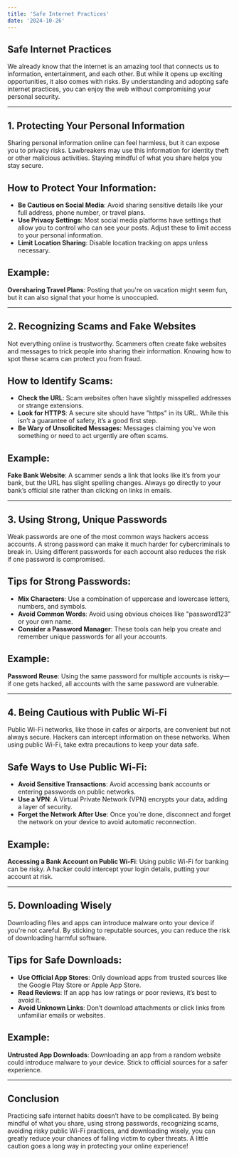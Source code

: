 ```yaml
---
title: 'Safe Internet Practices'
date: '2024-10-26'
---
```


## Safe Internet Practices

We already know that the internet is an amazing tool that connects us to information, entertainment, and each other. But while it opens up exciting opportunities, it also comes with risks. By understanding and adopting safe internet practices, you can enjoy the web without compromising your personal security.

---

## 1. Protecting Your Personal Information

Sharing personal information online can feel harmless, but it can expose you to privacy risks. Lawbreakers may use this information for identity theft or other malicious activities. Staying mindful of what you share helps you stay secure.

## How to Protect Your Information:
- **Be Cautious on Social Media**: Avoid sharing sensitive details like your full address, phone number, or travel plans.
- **Use Privacy Settings**: Most social media platforms have settings that allow you to control who can see your posts. Adjust these to limit access to your personal information.
- **Limit Location Sharing**: Disable location tracking on apps unless necessary.

## Example:
**Oversharing Travel Plans**: Posting that you're on vacation might seem fun, but it can also signal that your home is unoccupied.

---

## 2. Recognizing Scams and Fake Websites
Not everything online is trustworthy. Scammers often create fake websites and messages to trick people into sharing their information. Knowing how to spot these scams can protect you from fraud.

## How to Identify Scams:
- **Check the URL**: Scam websites often have slightly misspelled addresses or strange extensions.
- **Look for HTTPS**: A secure site should have "https" in its URL. While this isn’t a guarantee of safety, it’s a good first step.
- **Be Wary of Unsolicited Messages:** Messages claiming you've won something or need to act urgently are often scams.

## Example:
**Fake Bank Website**: A scammer sends a link that looks like it’s from your bank, but the URL has slight spelling changes. Always go directly to your bank’s official site rather than clicking on links in emails.

---

## 3. Using Strong, Unique Passwords
Weak passwords are one of the most common ways hackers access accounts. A strong password can make it much harder for cybercriminals to break in. Using different passwords for each account also reduces the risk if one password is compromised.

## Tips for Strong Passwords:
- **Mix Characters**: Use a combination of uppercase and lowercase letters, numbers, and symbols.
- **Avoid Common Words**: Avoid using obvious choices like "password123" or your own name.
- **Consider a Password Manager**: These tools can help you create and remember unique passwords for all your accounts.

## Example:
**Password Reuse**: Using the same password for multiple accounts is risky—if one gets hacked, all accounts with the same password are vulnerable.

---

## 4. Being Cautious with Public Wi-Fi
Public Wi-Fi networks, like those in cafes or airports, are convenient but not always secure. Hackers can intercept information on these networks. When using public Wi-Fi, take extra precautions to keep your data safe.

## Safe Ways to Use Public Wi-Fi:
- **Avoid Sensitive Transactions**: Avoid accessing bank accounts or entering passwords on public networks.
- **Use a VPN**: A Virtual Private Network (VPN) encrypts your data, adding a layer of security.
- **Forget the Network After Use**: Once you're done, disconnect and forget the network on your device to avoid automatic reconnection.

## Example:
**Accessing a Bank Account on Public Wi-Fi**: Using public Wi-Fi for banking can be risky. A hacker could intercept your login details, putting your account at risk.

---

## 5. Downloading Wisely
Downloading files and apps can introduce malware onto your device if you're not careful. By sticking to reputable sources, you can reduce the risk of downloading harmful software.

## Tips for Safe Downloads:
- **Use Official App Stores**: Only download apps from trusted sources like the Google Play Store or Apple App Store.
- **Read Reviews**: If an app has low ratings or poor reviews, it’s best to avoid it.
- **Avoid Unknown Links**: Don’t download attachments or click links from unfamiliar emails or websites.

## Example:
**Untrusted App Downloads**: Downloading an app from a random website could introduce malware to your device. Stick to official sources for a safer experience.

---

## Conclusion
Practicing safe internet habits doesn’t have to be complicated. By being mindful of what you share, using strong passwords, recognizing scams, avoiding risky public Wi-Fi practices, and downloading wisely, you can greatly reduce your chances of falling victim to cyber threats. A little caution goes a long way in protecting your online experience!
